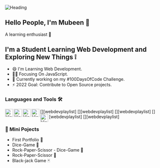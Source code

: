 ![Heading](https://user-images.githubusercontent.com/81980180/145706125-42081db9-b1e6-4050-818a-5ba0cdc46dfa.png)

##

## Hello People, I'm Mubeen 👋

A learning enthusiast 🎯

## I'm a Student Learning Web Development and Exploring New Things ❕

- 😄 I'm Learning Web Development.
- 👨‍💻 Focusing On JavaScript.
- 🧐 Currently working on my #100DaysOfCode Challenge.
- ⚡ 2022 Goal: Contribute to Open Source projects.

### Languages and Tools 🛠

[<img align="left" alt="Visual Studio Code" width="26px" src="![html-5](https://user-images.githubusercontent.com/81980180/145706123-c9577153-5a68-456d-8923-d8134f3ba68e.png)" />][webdevplaylist]
[<img align="left" alt="Visual Studio Code" width="26px" src="![css3](https://user-images.githubusercontent.com/81980180/145706131-c6f3a50d-b52c-4ac4-b4f0-9664395eec93.png)" />][webdevplaylist]
[<img align="left" alt="Visual Studio Code" width="26px" src="![bootstrap](https://user-images.githubusercontent.com/81980180/145706130-e7750a93-b03e-44ab-97d4-0395c0afb225.png)" />][webdevplaylist]
[<img align="left" alt="Visual Studio Code" width="26px" src="![vscode](https://user-images.githubusercontent.com/81980180/145706127-082ac9d3-2393-44d7-9909-be519c5f16f6.png)" />][webdevplaylist]
[<img align="left" alt="Visual Studio Code" width="26px" src="![github](https://user-images.githubusercontent.com/81980180/145706126-e042bc71-a5c9-44f6-8e75-4218462491e5.png)" />][webdevplaylist]

### 🚧 Mini Pojects

- First Portfolio 📄
- Dice-Game 🎲
- Rock-Paper-Scissor - Dice-Game 🎲
- Rock-Paper-Scissor 💯
- Black-jack Game 🃏
